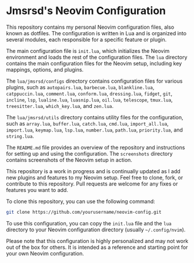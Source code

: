 # Jmsrsd's Neovim Configuration

This repository contains my personal Neovim configuration files, also known as
dotfiles. The configuration is written in Lua and is organized into several
modules, each responsible for a specific feature or plugin.

The main configuration file is `init.lua`, which initializes the Neovim
environment and loads the rest of the configuration files. The `lua` directory
contains the main configuration files for the Neovim setup, including key
mappings, options, and plugins.

The `lua/jmsrsd/configs` directory contains configuration files for various
plugins, such as `autopairs.lua`, `barbecue.lua`, `blankline.lua`,
`catppuccin.lua`, `comment.lua`, `conform.lua`, `dressing.lua`, `fidget`,
`git`, `incline`, `lsp`, `lualine.lua`, `luasnip.lua`, `oil.lua`, `telescope`,
`tmux.lua`, `treesitter.lua`, `which_key.lua`, and `zen.lua`.

The `lua/jmsrsd/utils` directory contains utility files for the configuration,
such as `array.lua`, `buffer.lua`, `catch.lua`, `cmd.lua`, `import_all.lua`,
`import.lua`, `keymap.lua`, `lsp.lua`, `number.lua`, `path.lua`,
`priority.lua`, and `string.lua`.

The `README.md` file provides an overview of the repository and instructions
for setting up and using the configuration. The `screenshots` directory
contains screenshots of the Neovim setup in action.

This repository is a work in progress and is continually updated as I add new
plugins and features to my Neovim setup. Feel free to clone, fork, or
contribute to this repository. Pull requests are welcome for any fixes or
features you want to add.

To clone this repository, you can use the following command:

```bash
git clone https://github.com/yourusername/neovim-config.git
```

To use this configuration, you can copy the `init.lua` file and the `lua`
directory to your Neovim configuration directory (usually `~/.config/nvim`).

Please note that this configuration is highly personalized and may not work out
of the box for others. It is intended as a reference and starting point for
your own Neovim configuration.
